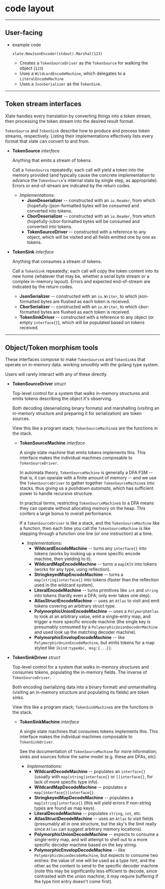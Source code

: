 code layout
===========

-----------
User-facing
-----------

- example code
  ```
  xlate.NewJsonEncoder(stdout).Marshal(123)
  ```
  - Creates a `TokenSourceDriver` as the `TokenSource` for walking the object (`123`)
  - Uses a `WildcardEncodeMachine`, which delegates to a `LiteralEncodeMachine`
  - Uses a `JsonSerializer` as the `TokenSink`.

-----------------------
Token stream interfaces
-----------------------

Xlate handles every translation by converting things into a token stream,
then processing the token stream into the desired result format.

`TokenSource` and `TokenSink` describe how to produce and process token streams, respectively.
Listing their implementations effectively lists every format that xlate can convert to and from.

- **TokenSource** *interface*

  Anything that emits a stream of tokens.

  Call a `TokenSource` repeatedly; each call will yield a token into the memory provided
  (and typically cause the concrete implementation to advance the `TokenSource`'s internal state by single step, as appropriate).
  Errors or end-of-stream are indicated by the return codes.

  - *Implementations*:
    - **JsonDeserializer** -- constructed with an `io.Reader`, from which (hopefully-)json-formatted bytes will be consumed and converted into tokens.
    - **CborDeserializer** -- constructed with an `io.Reader`, from which (hopefully-)cbor-formatted bytes will be consumed and converted into tokens.
    - **TokenSourceDriver** -- constructed with a reference to any object, which will be visited and all fields emitted one by one as tokens.

- **TokenSink** *interface*

  Anything that consumes a stream of tokens.

  Call a `TokenSink` repeatedly; each call will copy the token content into its new home
  (whatever that may be, whether a serial byte stream or a complex in-memory layout).
  Errors and expected end-of-stream are indicated by the return codes.

    - **JsonSerializer** -- constructed with an `io.Writer`, to which json-formatted bytes are flushed as each token is received.
    - **CborSerializer** -- constructed with an `io.Writer`, to which cbor-formatted bytes are flushed as each token is received.
    - **TokenSinkDriver** -- constructed with a reference to any object (or empty `interface{}`), which will be populated based on tokens received.

---------------------------
Object/Token morphism tools
---------------------------

These interfaces compose to make `TokenSource`s and `TokenSink`s that operate on in-memory data.
working smoothly with the golang type system.

Users will rarely interact with any of these directly.

- **TokenSourceDriver** *struct*

  Top-level control for a system that walks in-memory structures and emits tokens
  describing the object it's observing.

  Both decoding (deserializing binary formats)
  and marshalling (visiting an in-memory structure and preparing it for serialization)
  are token sources.

  View this like a program stack; `TokenSourceMachine`s are the functions in the stack.

  - **TokenSourceMachine** *interface*

	A single state machine that emits tokens implements this.
	This interface makes the individual machines composable to `TokenSourceDriver`.

	In automata theory, `TokenSourceMachine` is generally a DFA FSM -- that is,
	it can operate with a finite amount of memory -- and we use the `TokenSourceDriver`
	to gather together `TokenSourceMachine`s into stacks, thus giving us a
	*pushdown automata*, which has sufficient power to handle recursive structure.

	In practical terms, restricting `TokenSourceMachine`s to a DFA means they
	can operate without allocating memory on the heap.  This confers a large
	bonus to overall performance.

	If a `TokenSourceDriver` is like a stack, and the `TokenSourceMachine` like a function,
	then each time you call the `TokenSourceMachine` is like stepping through a function one
	line (or one instruction) at a time.

    - *Implementations:*
      - **WildcardEncodeMachine** -- turns any `interface{}` into tokens (works by looking up a more specific encode machine, then yielding to it).
      - **WildcardMapEncodeMachine** -- turns a `map[K]V` into tokens (works for any type, using reflection).
      - **StringkeyedMapEncodeMachine** -- turns a `map[string]interface{}` into tokens (faster than the reflection used in the wildcard system).
      - **LiteralEncodeMachine** -- turns primitives like `int` and `string` into tokens (hardly even a DFA; only ever takes one step).
      - **AtlasStructEncodeMachine** -- uses an `Atlas` to visit and emit tokens covering an arbitrary struct type.
      - **PolymorphicUnionEncodeMachine** -- uses a `PolymorphAtlas` to look at an arbitrary value, emit a single-entry map, and trigger a more specific encode machine (the single key is presumably consumed by a `PolymorphicUnionDecoderMachine` and used look up the matching decoder machine).
      - **PolymorphicEnvelopEncodeMachine** -- like `PolymorphicUnionEncodeMachine`, but emits tokens for a map styled like `{kind:typeAbc, msg:{...}}`.

- **TokenSinkDriver** *struct*

  Top-level control for a system that walks in-memory structures and consumes tokens,
  populating the in-memory fields.  The inverse of `TokenSourceDriver`.

  Both encoding (serializing data into a binary format)
  and unmarshalling (visiting an in-memory structure and populating its fields)
  are token sinks.

  View this like a program stack; `TokenSinkMachine`s are the functions in the stack.

  - **TokenSinkMachine** *interface*

    A single state machines that consumes tokens implements this.
	This interface makes the individual machines composable to `TokenSinkDriver`.

	See the documentation of `TokenSourceMachine` for more information;
	sinks and sources follow the same model (e.g. these are DFAs, etc).

    - *Implementations:*
      - **WildcardDecodeMachine** -- populates an `interface{}` (usually with `map[string]interface{}` or `[]interface{}`, for lack of more specific type info).
      - **WildcardMapDecodeMachine** -- populates a `map[interface{}]interface{}`.
      - **StringkeyedMapDecodeMachine** -- populates a `map[string]interface{}` (this will
        yield errors if non-string types are found as map keys).
      - **LiteralDecodeMachine** -- populates `string`, `int`, etc.
      - **AtlasStructDecodeMachine** -- uses an `Atlas` to visit fields (presumably all in one structure, but the sky's the limit really since `Atlas` can suggest arbitrary memory locations).
      - **PolymorphicUnionDecodeMachine** -- expects to consume a single-entry map, and will attempt to shell out to a more specific decoder machine based on the key string.
      - **PolymorphicEnvelopDecodeMachine** -- like `PolymorphicUnionDecodeMachine`, but expects to consume two entries: the value of one will be used as a type hint, and the other as the content to send to the specific decoder machine (note this may be significantly less efficient to decode, since contrasted with the union machine, it may require buffering if the type hint entry doesn't come first).
